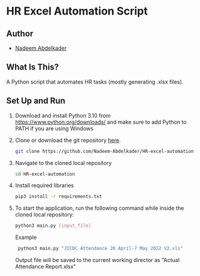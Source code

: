 # HR Excel Automation Script

## Author
- [Nadeem Abdelkader](https://github.com/Nadeem-Abdelkader)

## What Is This?
A Python script that automates HR tasks (mostly generating .xlsx files).

## Set Up and Run

1. Download and install Python 3.10 from <https://www.python.org/downloads/> and make sure to add Python to PATH if you are using Windows
2. Clone or download the git repository
   [here](https://github.com/Nadeem-Abdelkader/HR-excel-automation).
    ```sh
    git clone https://github.com/Nadeem-Abdelkader/HR-excel-automation
    ```
3. Navigate to the cloned local repository
    ```sh
    cd HR-excel-automation
    ```

4. Install required libraries
    ```sh
    pip3 install -r requirements.txt
    ```

5. To start the application, run the following command while inside the cloned local repository:
    ```sh
    python3 main.py [input_file]
    ```
   Example
   ```sh
    python3 main.py "JICDC Attendance 20 April-7 May 2022 V2.xls"
    ```
   Output file will be saved to the current working director as "Actual Attendance Report.xlsx"

